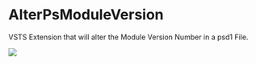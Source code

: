 # AlterPsModuleVersion
VSTS Extension that will alter the Module Version Number in a psd1 File.


[<img src="https://sabinio.visualstudio.com/_apis/public/build/definitions/573f7b7f-2303-49f0-9b89-6e3117380331/114/badge"/>](https://sabinio.visualstudio.com/Sabin.IO/_apps/hub/ms.vss-ciworkflow.build-ci-hub?_a=edit-build-definition&id=114)
